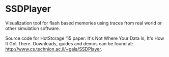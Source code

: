 # SSDPlayer
Visualization tool for flash based memories using traces from real world or other simulation software.

Source code for HotStorage '15 paper: It's Not Where Your Data Is, It's How It Got There.
Downloads, guides and demos can be found at: http://www.cs.technion.ac.il/~gala/SSDPlayer.
